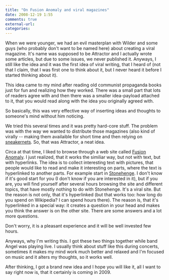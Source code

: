 ```yaml
---
title: "On Fusion Anomaly and viral magazines"
date: 2008-12-19 1:55
comments: true
external-url:
categories:
---
```

When we were younger, we had an evil masterplan with Wilder and some guys (who probably don't want to be named here) about creating a viral magazine. It's name was supposed to be Attractor and I actually wrote some articles, but due to some issues, we never published it. Anyways, I still like the idea and it was the first idea of viral writing, that I heard of (not that I claim, that I was first one to think about it, but I never heard it before I started thinking about it).  
  
This idea came to my mind after reading old communist propaganda books just for fun and realizing how they worked. There was a small part that lots of readers agree with and then there was a smaller idea-payload attached to it, that you would read along with the idea you originally agreed with.  
  
So basically, this was very effective way of inserting ideas and thoughts to someone's mind without him noticing.  
  
We tried this several times and it was pretty hard-core stuff. The problem was with the way we wanted to distribute those magazines (also kind of virally -- making them availaible for short time and then relying on [sneakernets][1]. So, that was Attractor, a neat idea.  
  
Circa at that time, I liked to browse through a web site called [Fusion Anomaly][2]. I just realized, that it works the similiar way, but not with text, but with hyperlinks. The idea is to collect interesting text with pictures, that people would like to read and make it interesting on parts, where the text is hyperlinked to another parts. For example start in [Stonehenge][3]. I don't know if it's good start for you (I don't know if you are interested in it), but if you are, you will find yourself after several hours browsing the site and different topics, that have mostly nothing to do with Stonehenge. It's a viral site. But the reason is not only, that it's hyperlinked (but that works too: how long do you spend on Wikipedia? I can spend hours there). The reason is, that it's hyperlinked in a special way: it creates a question in your head and makes you think the answer is on the other site. There are some answers and a lot more questions.   
  
Don't worry, it is a pleasant experience and it will be well invested few hours.  
  
Anyways, why I'm writing this. I got these two things together while band Angel was playing live. I usually think about stuff like this during concerts, sometimes it makes my mind work much better and relaxed and I'm focused on music and it alters my thoughts, so it works well.  
  
After thinking, I got a brand new idea and I hope you will like it, all I want to say right now is, that it certainly is coming in 2009.

  [1]: http://en.wikipedia.org/wiki/Sneakernet
  [2]: http://fusionanomaly.net/
  [3]: http://fusionanomaly.net/stonehenge.html
